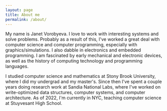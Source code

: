 ```yaml
---
layout: page
title: About me
permalink: /about/
---
```


My name is Janet Vorobyeva. I love to work with interesting systems and solve problems. Probably as a result of this, I've worked a great deal with computer science and computer programming, especially with graphics/simulations. 
I also dabble in electronics and embedded programming. I am fascinated by early mechanical and electronic devices, as well as the history of computing technology and programming languages.


I studied computer science and mathematics at Stony Brook University, where I did my undergrad and my master's. Since then I've spent a couple years doing research work at Sandia National Labs, where I've worked on write-optimized data structures, computer systems, and computer architecture. As of 2022, I'm currently in NYC, teaching computer science at Stuyvesant High School.

<!--
I'm currently working for the HPC department at Stony Brook, performing Linux system administration and general problem-fixing.
This past summer, I worked at Grist Labs, a startup in NYC working on making spreadsheets more organized and more capable. Before that, I interned at a few other places. mostly doing internal scripting/automation.

I study computer science and electrical engineering at Stony Brook University. When not at school, I live in NYC.
-->
